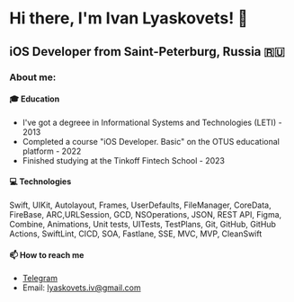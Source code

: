 # Hi there, I'm Ivan Lyaskovets! 👋
## iOS Developer from Saint-Peterburg, Russia 🇷🇺

### About me:

#### 🎓 Education
- I've got a degreee in Informational Systems and Technologies (LETI) - 2013
- Completed a course "iOS Developer. Basic" on the OTUS educational platform - 2022
- Finished studying at the Tinkoff Fintech School - 2023

#### 💻 Technologies
Swift, UIKit, Autolayout, Frames, UserDefaults, FileManager, CoreData, FireBase, ARC,URLSession, GCD, NSOperations, JSON, REST API, Figma, Combine, Animations, Unit tests, UITests, TestPlans, Git, GitHub, GitHub Actions, SwiftLint, CICD, SOA, Fastlane, SSE, MVC, MVP, CleanSwift

#### 📫 How to reach me 
- [Telegram](https://t.me/lyaskovetsiv)
- Email: lyaskovets.iv@gmail.com
